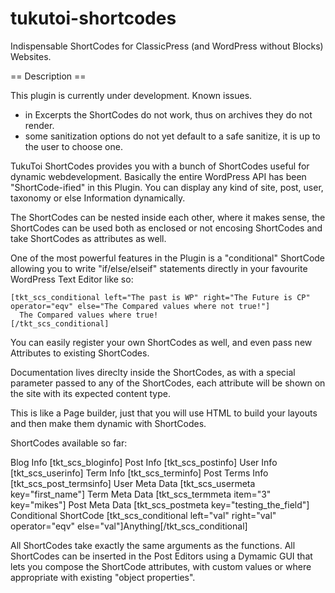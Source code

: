 # tukutoi-shortcodes
 Indispensable ShortCodes for ClassicPress (and WordPress without Blocks) Websites.

== Description ==

This plugin is currently under development.
Known issues.
- in Excerpts the ShortCodes do not work, thus on archives they do not render.
- some sanitization options do not yet default to a safe sanitize, it is up to the user to choose one.

TukuToi ShortCodes provides you with a bunch of ShortCodes useful for dynamic webdevelopment.
Basically the entire WordPress API has been "ShortCode-ified" in this Plugin. You can display any kind of site, post, user, taxonomy or else Information dynamically.

The ShortCodes can be nested inside each other, where it makes sense, the ShortCodes can be used both as enclosed or not encosing ShortCodes and take ShortCodes as attributes as well.

One of the most powerful features in the Plugin is a "conditional" ShortCode allowing you to write "if/else/elseif" statements directly in your favourite WordPress Text Editor like so:
```
[tkt_scs_conditional left="The past is WP" right="The Future is CP" operator="eqv" else="The Compared values where not true!"]
  The Compared values where true!
[/tkt_scs_conditional]
```

You can easily register your own ShortCodes as well, and even pass new Attributes to existing ShortCodes. 

Documentation lives direclty inside the ShortCodes, as with a special parameter passed to any of the ShortCodes, each attribute will be shown on the site with its expected content type.

This is like a Page builder, just that you will use HTML to build your layouts and then make them dynamic with ShortCodes.

ShortCodes available so far:

Blog Info [tkt_scs_bloginfo]
Post Info [tkt_scs_postinfo]
User Info [tkt_scs_userinfo]
Term Info [tkt_scs_terminfo]
Post Terms Info [tkt_scs_post_termsinfo]
User Meta Data [tkt_scs_usermeta key="first_name"]
Term Meta Data [tkt_scs_termmeta item="3" key="mikes"]
Post Meta Data [tkt_scs_postmeta key="testing_the_field"]
Conditional ShortCode [tkt_scs_conditional left="val" right="val" operator="eqv" else="val"]Anything[/tkt_scs_conditional]

All ShortCodes take exactly the same arguments as the functions.
All ShortCodes can be inserted in the Post Editors using a Dymamic GUI that lets you compose the ShortCode attributes, with custom values or where appropriate with existing "object properties".